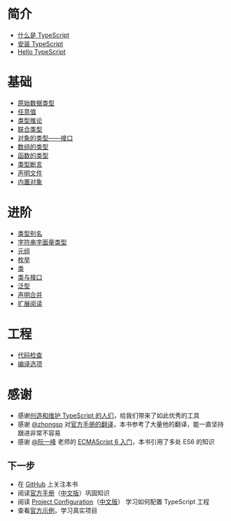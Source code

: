 # 简介
- [什么是 TypeScript](introduction/what-is-typescript.md)
- [安装 TypeScript](introduction/get-typescript.md)
- [Hello TypeScript](introduction/hello-typescript.md)


# 基础
- [原始数据类型](basics/primitive-data-types.md)
- [任意值](basics/any.md)
- [类型推论](basics/type-inference.md)
- [联合类型](basics/union-types.md)
- [对象的类型——接口](basics/type-of-object-interfaces.md)
- [数组的类型](basics/type-of-array.md)
- [函数的类型](basics/type-of-function.md)
- [类型断言](basics/type-assertion.md)
- [声明文件](basics/declaration-files.md)
- [内置对象](basics/built-in-objects.md)

# 进阶
- [类型别名](advanced/type-aliases.md)
- [字符串字面量类型](advanced/string-literal-types.md)
- [元组](advanced/tuple.md)
- [枚举](advanced/enum.md)
- [类](advanced/class.md)
- [类与接口](advanced/class-and-interfaces.md)
- [泛型](advanced/generics.md)
- [声明合并](advanced/declaration-merging.md)
- [扩展阅读](advanced/further-reading.md)


# 工程
- [代码检查](engineering/lint.md)
- [编译选项](engineering/compiler-options.md)

# 感谢
- 感谢[创造和维护 TypeScript 的人们](https://github.com/Microsoft/TypeScript/graphs/contributors)，给我们带来了如此优秀的工具
- 感谢 [@zhongsp](https://github.com/zhongsp/) 对[官方手册的翻译](https://zhongsp.gitbooks.io/typescript-handbook/content/index.html)，本书参考了大量他的翻译，能一直坚持跟进非常不容易
- 感谢 [@阮一峰](http://www.ruanyifeng.com/home.html) 老师的 [ECMAScript 6 入门](http://es6.ruanyifeng.com/)，本书引用了多处 ES6 的知识

## 下一步
- 在 [GitHub](https://github.com/xcatliu/typescript-tutorial) 上关注本书
- 阅读[官方手册](http://www.typescriptlang.org/docs/handbook/basic-types.html)（[中文版](https://zhongsp.gitbooks.io/typescript-handbook/content/)）巩固知识
- 阅读 [Project Configuration](http://www.typescriptlang.org/docs/handbook/tsconfig-json.html)（[中文版](https://zhongsp.gitbooks.io/typescript-handbook/content/doc/handbook/tsconfig.json.html)） 学习如何配置 TypeScript 工程
- 查看[官方示例](http://www.typescriptlang.org/samples/index.html)，学习真实项目
